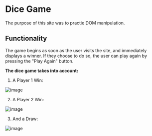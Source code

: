 # Dice Game

The purpose of this site was to practie DOM manipulation. 

## Functionality 

The game begins as soon as the user visits the site, and immediately displays a winner. If they choose to do so, the user can play again by pressing the "Play Again" button. 

**The dice game takes into account:** 

1. A Player 1 Win:

![image](https://user-images.githubusercontent.com/17749621/114922485-585b7500-9df1-11eb-953b-742711bdb14c.png)

2. A Player 2 Win: 

![image](https://user-images.githubusercontent.com/17749621/114922598-7d4fe800-9df1-11eb-93cc-9e7657cd69a2.png)

3. And a Draw:

![image](https://user-images.githubusercontent.com/17749621/114922638-880a7d00-9df1-11eb-8ebb-05bb368140a6.png)

